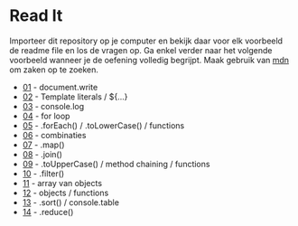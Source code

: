 # Read It

Importeer dit repository op je computer en bekijk daar voor elk voorbeeld de readme file en los de vragen op. Ga enkel verder naar het volgende voorbeeld wanneer je de oefening volledig begrijpt. Maak gebruik van [mdn](https://developer.mozilla.org/bm/) om zaken op te zoeken.

* [01](./01/)    - document.write
* [02](./02/)    - Template literals / ${...}
* [03](./03/)    - console.log
* [04](./04/)    - for loop
* [05](./05/)    - .forEach() / .toLowerCase() / functions
* [06](./06/)    - combinaties  
* [07](./07/)    - .map()
* [08](./08/)    - .join()
* [09](./09/)    - .toUpperCase() / method chaining / functions
* [10](./10/)    - .filter()
* [11](./11/)    - array van objects
* [12](./12/)    - objects / functions
* [13](./13/)    - .sort() / console.table
* [14](./14/)    - .reduce()
